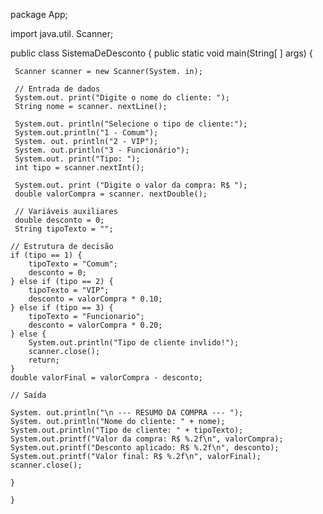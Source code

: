 package App;

 import java.util. Scanner;

 public class SistemaDeDesconto {
	 public static void main(String[ ] args) {
 
	 Scanner scanner = new Scanner(System. in);
	 
	 // Entrada de dados
	 System.out. print("Digite o nome do cliente: ");
	 String nome = scanner. nextLine();

	 System.out. println("Selecione o tipo de cliente:");
	 System.out.println("1 - Comum");
	 System. out. println("2 - VIP");
	 System. out.println("3 - Funcionário");
	 System.out. print("Tipo: ");
	 int tipo = scanner.nextInt();

	 System.out. print ("Digite o valor da compra: R$ ");
	 double valorCompra = scanner. nextDouble();

	 // Variáveis auxiliares
	 double desconto = 0;
	 String tipoTexto = "";
	 
	// Estrutura de decisão
	if (tipo == 1) {
		tipoTexto = "Comum";
		desconto = 0;
	} else if (tipo == 2) {
		tipoTexto = "VIP";
		desconto = valorCompra * 0.10;
	} else if (tipo == 3) {
		tipoTexto = "Funcionario";
		desconto = valorCompra * 0.20;
	} else {
		System.out.println("Tipo de cliente invlido!");
		scanner.close();
		return;
	}
	double valorFinal = valorCompra - desconto;
	
	// Saída

	System. out.println("\n --- RESUMO DA COMPRA --- ");
	System. out.println("Nome do cliente: " + nome);
	System.out.println("Tipo de cliente: " + tipoTexto);
	System.out.printf("Valor da compra: R$ %.2f\n", valorCompra);
	System.out.printf("Desconto aplicado: R$ %.2f\n", desconto);
	System.out.printf("Valor final: R$ %.2f\n", valorFinal);
	scanner.close();

	}

	}
	
